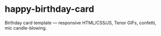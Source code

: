 # happy-birthday-card
Birthday card template — responsive HTML/CSS/JS, Tenor GIFs, confetti, mic candle-blowing.
